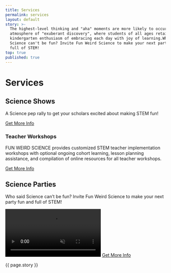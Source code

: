 ```yaml
---
title: Services
permalink: services
layout: default
story: >-
  The highest-level thinking and "aha" moments are more likely to occur in an
  atmosphere of "exuberant discovery", where students of all ages retain that
  kindergarten enthusiasm of embracing each day with joy of learning.Who said
  Science can't be fun? Invite Fun Weird Science to make your next party fun and
  full of STEM!
top: true
published: true
---
```


<div class = 'fulls shows'>
  <div class = 'flex-in overlay'>
    <h1>Services</h1>
  </div>
</div>
<div class = 'bright flex-in'>
  <div class = 'tripple'>
    <h2 id = 'science-shows'>Science Shows</h2>
    <p class = 'center'>A Science pep rally to get your scholars excited about making STEM fun!</p>
		<a class = 'submit' href = '{{site.baseurl}}/contact'>Get More Info</a>
  </div>
</div>
<div class = 'dull flex-in'>
  <div class = 'child tripple'>
      <h3 id = 'teacher-workshops'>Teacher Workshops</h3>
  <p class = 'flex-in'>FUN WEIRD SCIENCE provides customized STEM teacher implementation workshops with optional ongoing cohort learning, lesson planning assistance, and compilation of online resources for all teacher workshops.</p>
	<a class = 'submit' href = '{{site.baseurl}}/contact'>Get More Info</a>
  </div>
</div>
<div class = 'bright flex-in'>
  <div class = 'tripple'>
    <h2 id = 'science-parties'>Science Parties</h2>
    <p class = 'center'>Who said Science can’t be fun? Invite Fun Weird Science to make your next party fun and full of STEM!</p>
    	<video autoplay loop muted>
    		<source src = 'https://funweirdscience.com/assets/party.mp4' type = 'video/mp4' >
  		</video>
		<a class = 'submit' href = '{{site.baseurl}}/contact'>Get More Info</a>
  </div>
</div>
<div class = 'bright flex-in'>
  <p class = 'banner center'> <i class = 'icon icon-opens' aria-hidden = 'true'></i>{{ page.story }}<i class = 'icon icon-closes' aria-hidden = 'true'></i></p>
</div>

